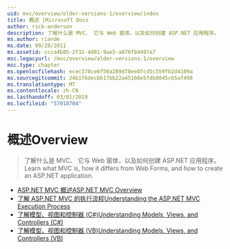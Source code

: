 ```yaml
---
uid: mvc/overview/older-versions-1/overview/index
title: 概述 |Microsoft Docs
author: rick-anderson
description: 了解什么是 MVC、 它与 Web 窗体，以及如何创建 ASP.NET 应用程序。
ms.author: riande
ms.date: 09/28/2011
ms.assetid: ccca4b85-2f32-4d81-9ae5-a876f84497a7
msc.legacyurl: /mvc/overview/older-versions-1/overview
msc.type: chapter
ms.openlocfilehash: ecec378ce6f50a289d78ee8fcd5c559fb2d4109a
ms.sourcegitcommit: 24b1f6decbb17bb22a45166e5fdb0845c65af498
ms.translationtype: MT
ms.contentlocale: zh-CN
ms.lasthandoff: 03/01/2019
ms.locfileid: "57018704"
---
```

<a name="overview"></a><span data-ttu-id="29a88-103">概述</span><span class="sxs-lookup"><span data-stu-id="29a88-103">Overview</span></span>
====================
> <span data-ttu-id="29a88-104">了解什么是 MVC、 它与 Web 窗体，以及如何创建 ASP.NET 应用程序。</span><span class="sxs-lookup"><span data-stu-id="29a88-104">Learn what MVC is, how it differs from Web Forms, and how to create an ASP.NET application.</span></span>


- [<span data-ttu-id="29a88-105">ASP.NET MVC 概述</span><span class="sxs-lookup"><span data-stu-id="29a88-105">ASP.NET MVC Overview</span></span>](asp-net-mvc-overview.md)
- [<span data-ttu-id="29a88-106">了解 ASP.NET MVC 的执行流程</span><span class="sxs-lookup"><span data-stu-id="29a88-106">Understanding the ASP.NET MVC Execution Process</span></span>](understanding-the-asp-net-mvc-execution-process.md)
- [<span data-ttu-id="29a88-107">了解模型、视图和控制器 (C#)</span><span class="sxs-lookup"><span data-stu-id="29a88-107">Understanding Models, Views, and Controllers (C#)</span></span>](understanding-models-views-and-controllers-cs.md)
- [<span data-ttu-id="29a88-108">了解模型、视图和控制器 (VB)</span><span class="sxs-lookup"><span data-stu-id="29a88-108">Understanding Models, Views, and Controllers (VB)</span></span>](understanding-models-views-and-controllers-vb.md)
